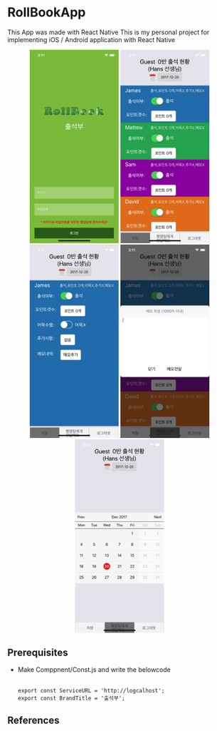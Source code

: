 # RollBookApp
This App was made with React Native 
This is my personal project for implementing iOS / Android application with React Native 

<p align="center">
  <img src="screenshot/Screenshot_1.png" width="200"/>
  <img src="screenshot/Screenshot_2.png" width="200"/>
  <img src="screenshot/Screenshot_3.png" width="200"/>
  <img src="screenshot/Screenshot_4.png" width="200"/>
  <img src="screenshot/Screenshot_5.png" width="200"/>
</p>

## Prerequisites
- Make Comppnent/Const.js and write the belowcode
  <pre><code>
  export const ServiceURL = 'http://logcalhost';
  export const BrandTitle = '출석부';  
  </code></pre>

## References

